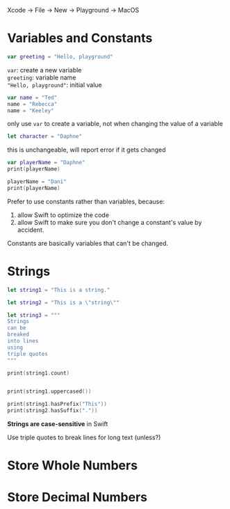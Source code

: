 Xcode -> File -> New -> Playground -> MacOS
# Variables and Constants
```Swift
var greeting = "Hello, playground"
```
`var`: create a new variable  
`greeting`: variable name  
`"Hello, playground"`: initial value  

```Swift
var name = "Ted"
name = "Rebecca"
name = "Keeley"
```
only use `var` to create a variable, not when changing the value of a variable

```Swift
let character = "Daphne"
```
this is unchangeable, will report error if it gets changed

```Swift
var playerName = "Daphne"
print(playerName)

playerName = "Dani"
print(playerName)
```

Prefer to use constants rather than variables, because:
1. allow Swift to optimize the code
2. allow Swift to make sure you don't change a constant's value by accident.

Constants are basically variables that can't be changed.
# Strings
```Swift
let string1 = "This is a string."

let string2 = "This is a \"string\"" 

let string3 = """
Strings
can be
breaked
into lines
using
triple quotes
"""

print(string1.count)


print(string1.uppercased())

print(string1.hasPrefix("This"))
print(string2.hasSuffix("."))
```
**Strings are case-sensitive** in Swift

Use triple quotes to break lines for long text (unless?)
# Store Whole Numbers

# Store Decimal Numbers

